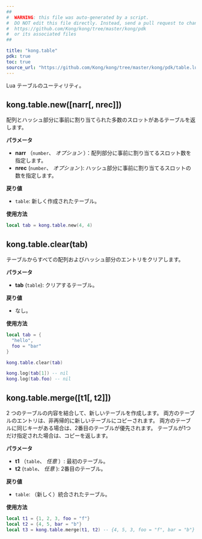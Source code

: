 ```yaml
---
##
#  WARNING: this file was auto-generated by a script.
#  DO NOT edit this file directly. Instead, send a pull request to change
#  https://github.com/Kong/kong/tree/master/kong/pdk
#  or its associated files
##

title: "kong.table"
pdk: true
toc: true
source_url: "https://github.com/Kong/kong/tree/master/kong/pdk/table.lua"
---
```

Lua テーブルのユーティリティ。

kong.table.new\(\[narr\[, nrec\]\]\)
--------------------------------------

配列とハッシュ部分に事前に割り当てられた多数のスロットがあるテーブルを返します。

**パラメータ** 

* **narr** （`number`、 *オプション* ）：配列部分に事前に割り当てるスロット数を指定します。 
* **nrec** \(`number`、 *オプション* \): ハッシュ部分に事前に割り当てるスロットの数を指定します。

**戻り値** 

* `table`: 新しく作成されたテーブル。

**使用方法** 

```lua
local tab = kong.table.new(4, 4)
```

kong.table.clear\(tab\)
-------------------------

テーブルからすべての配列およびハッシュ部分のエントリをクリアします。

**パラメータ** 

* **tab** \(`table`\): クリアするテーブル。

**戻り値** 

* なし。

**使用方法** 

```lua
local tab = {
  "hello",
  foo = "bar"
}

kong.table.clear(tab)

kong.log(tab[1]) -- nil
kong.log(tab.foo) -- nil
```

kong.table.merge\(\[t1\[, t2\]\]\)
------------------------------------

2 つのテーブルの内容を結合して、新しいテーブルを作成します。
両方のテーブルのエントリは、非再帰的に新しいテーブルにコピーされます。
両方のテーブルに同じキーがある場合は、2番目のテーブルが優先されます。
テーブルが1つだけ指定された場合は、コピーを返します。

**パラメータ** 

* **t1** （`table`、 *任意* ）: 最初のテーブル。
* **t2** \(`table`、 *任意* \): 2番目のテーブル。

**戻り値** 

* `table`: （新しく）統合されたテーブル。

**使用方法** 

```lua
local t1 = {1, 2, 3, foo = "f"}
local t2 = {4, 5, bar = "b"}
local t3 = kong.table.merge(t1, t2) -- {4, 5, 3, foo = "f", bar = "b"}
```

